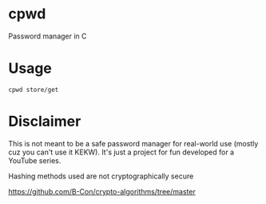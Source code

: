 # cpwd
Password manager in C

# Usage
`cpwd store/get`

# Disclaimer
This is not meant to be a safe password manager for real-world use (mostly cuz you can't use it KEKW). It's just a project for fun developed for a YouTube series.

Hashing methods used are not cryptographically secure

https://github.com/B-Con/crypto-algorithms/tree/master
